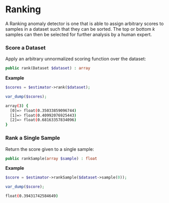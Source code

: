 # Ranking
A Ranking anomaly detector is one that is able to assign arbitrary scores to samples in a dataset such that they can be sorted. The top or bottom *k* samples can then be selected for further analysis by a human expert.

### Score a Dataset
Apply an arbitrary unnormalized scoring function over the dataset:
```php
public rank(Dataset $dataset) : array
```

**Example**

```php
$scores = $estimator->rank($dataset);

var_dump($scores);
```

```sh
array(3) {
  [0]=> float(0.35033859096744)
  [1]=> float(0.40992076925443)
  [2]=> float(0.68163357834096)
}
```

### Rank a Single Sample
Return the score given to a single sample:
```php
public rankSample(array $sample) : float
```

**Example**

```php
$score = $estimator->rankSample($dataset->sample(0));

var_dump($score);
```

```sh
float(0.39431742584649)
```